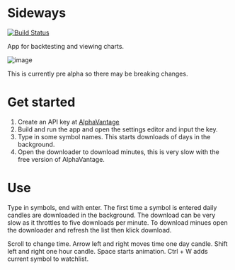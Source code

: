 # Sideways

[![Build Status](https://johan-larsson.visualstudio.com/Sideways/_apis/build/status/JohanLarsson.Sideways?branchName=main)](https://johan-larsson.visualstudio.com/Sideways/_build/latest?definitionId=18&branchName=main)

App for backtesting and viewing charts.

![image](https://user-images.githubusercontent.com/1640096/119938653-0891d100-bf8d-11eb-80d2-1dd383fb06cf.png)

This is currently pre alpha so there may be breaking changes.

# Get started
1. Create an API key at [AlphaVantage](https://www.alphavantage.co/)
2. Build and run the app and open the settings editor and input the key.
3. Type in some symbol names. This starts downloads of days in the background.
4. Open the downloader to download minutes, this is very slow with the free version of AlphaVantage.


# Use
Type in symbols, end with enter. The first time a symbol is entered daily candles are downloaded in the background. The download can be very slow as it throttles to five downloads per minute. To download minues open the downloader and refresh the list then klick download.

Scroll to change time.
Arrow left and right moves time one day candle. Shift left and right one hour candle.
Space starts animation.
Ctrl + W adds current symbol to watchlist.
